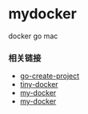 # mydocker
docker go mac

### 相关链接
- [go-create-project](https://www.pkslow.com/docs/zh/go-create-project/)
- [tiny-docker](https://github.com/HobbyBear/tinydocker)
- [my-docker](https://github.com/xianlubird/mydocker)
- [my-docker](https://github.com/lixd/mydocker)
